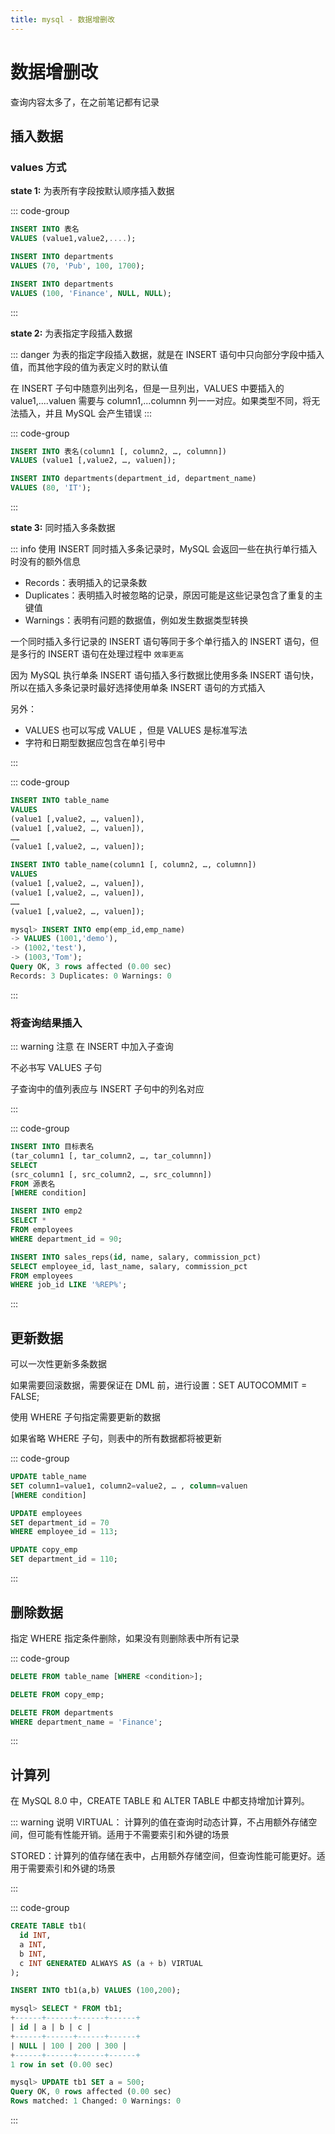 ```yaml
---
title: mysql - 数据增删改
---
```


# 数据增删改

查询内容太多了，在之前笔记都有记录

## 插入数据

### values 方式

**state 1:** 为表所有字段按默认顺序插入数据

::: code-group

```sql [语法]
INSERT INTO 表名
VALUES (value1,value2,....);
```

```sql [exam 1]
INSERT INTO departments
VALUES (70, 'Pub', 100, 1700);
```

```sql [exam 2]
INSERT INTO departments
VALUES (100, 'Finance', NULL, NULL);
```

:::

**state 2:** 为表指定字段插入数据

::: danger
为表的指定字段插入数据，就是在 INSERT 语句中只向部分字段中插入值，而其他字段的值为表定义时的默认值

在 INSERT 子句中随意列出列名，但是一旦列出，VALUES 中要插入的 value1,....valuen 需要与 column1,...columnn 列一一对应。如果类型不同，将无法插入，并且 MySQL 会产生错误
:::

::: code-group

```sql [语法]
INSERT INTO 表名(column1 [, column2, …, columnn])
VALUES (value1 [,value2, …, valuen]);
```

```sql [exam 1]
INSERT INTO departments(department_id, department_name)
VALUES (80, 'IT');
```

:::

**state 3:** 同时插入多条数据

::: info
使用 INSERT 同时插入多条记录时，MySQL 会返回一些在执行单行插入时没有的额外信息

- Records：表明插入的记录条数
- Duplicates：表明插入时被忽略的记录，原因可能是这些记录包含了重复的主键值
- Warnings：表明有问题的数据值，例如发生数据类型转换

一个同时插入多行记录的 INSERT 语句等同于多个单行插入的 INSERT 语句，但是多行的 INSERT 语句在处理过程中 `效率更高`

因为 MySQL 执行单条 INSERT 语句插入多行数据比使用多条 INSERT 语句快，所以在插入多条记录时最好选择使用单条 INSERT 语句的方式插入

另外：

- VALUES 也可以写成 VALUE ，但是 VALUES 是标准写法
- 字符和日期型数据应包含在单引号中

:::

::: code-group

```sql [语法]
INSERT INTO table_name
VALUES
(value1 [,value2, …, valuen]),
(value1 [,value2, …, valuen]),
……
(value1 [,value2, …, valuen]);
```

```sql [语法：指定插入]
INSERT INTO table_name(column1 [, column2, …, columnn])
VALUES
(value1 [,value2, …, valuen]),
(value1 [,value2, …, valuen]),
……
(value1 [,value2, …, valuen]);
```

```sql [exam]
mysql> INSERT INTO emp(emp_id,emp_name)
-> VALUES (1001,'demo'),
-> (1002,'test'),
-> (1003,'Tom');
Query OK, 3 rows affected (0.00 sec)
Records: 3 Duplicates: 0 Warnings: 0
```

:::

### 将查询结果插入

::: warning 注意
在 INSERT 中加入子查询

不必书写 VALUES 子句

子查询中的值列表应与 INSERT 子句中的列名对应

:::

::: code-group

```sql [语法]
INSERT INTO 目标表名
(tar_column1 [, tar_column2, …, tar_columnn])
SELECT
(src_column1 [, src_column2, …, src_columnn])
FROM 源表名
[WHERE condition]
```

```sql [exam 1]
INSERT INTO emp2
SELECT *
FROM employees
WHERE department_id = 90;
```

```sql [exam 2]
INSERT INTO sales_reps(id, name, salary, commission_pct)
SELECT employee_id, last_name, salary, commission_pct
FROM employees
WHERE job_id LIKE '%REP%';
```

:::

## 更新数据

可以一次性更新多条数据

如果需要回滚数据，需要保证在 DML 前，进行设置：SET AUTOCOMMIT = FALSE;

使用 WHERE 子句指定需要更新的数据

如果省略 WHERE 子句，则表中的所有数据都将被更新

::: code-group

```sql [语法]
UPDATE table_name
SET column1=value1, column2=value2, … , column=valuen
[WHERE condition]
```

```sql [有 WHERE]
UPDATE employees
SET department_id = 70
WHERE employee_id = 113;
```

```sql [没有 WHERE]
UPDATE copy_emp
SET department_id = 110;
```

:::

## 删除数据

指定 WHERE 指定条件删除，如果没有则删除表中所有记录

::: code-group

```sql [语法]
DELETE FROM table_name [WHERE <condition>];
```

```sql [删除所有]
DELETE FROM copy_emp;
```

```sql [删除指定]
DELETE FROM departments
WHERE department_name = 'Finance';
```

:::

## 计算列

在 MySQL 8.0 中，CREATE TABLE 和 ALTER TABLE 中都支持增加计算列。

::: warning 说明
VIRTUAL： 计算列的值在查询时动态计算，不占用额外存储空间，但可能有性能开销。适用于不需要索引和外键的场景

STORED：计算列的值存储在表中，占用额外存储空间，但查询性能可能更好。适用于需要索引和外键的场景

:::

::: code-group

```sql [创建表]
CREATE TABLE tb1(
  id INT,
  a INT,
  b INT,
  c INT GENERATED ALWAYS AS (a + b) VIRTUAL
);
```

```sql [插入数据]
INSERT INTO tb1(a,b) VALUES (100,200);
```

```sql [查询]
mysql> SELECT * FROM tb1;
+------+------+------+------+
| id | a | b | c |
+------+------+------+------+
| NULL | 100 | 200 | 300 |
+------+------+------+------+
1 row in set (0.00 sec)
```

```sql [更新数据]
mysql> UPDATE tb1 SET a = 500;
Query OK, 0 rows affected (0.00 sec)
Rows matched: 1 Changed: 0 Warnings: 0
```

:::
